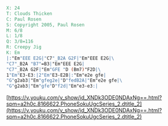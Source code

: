 ```abc
X: 24
T: Clouds Thicken
C: Paul Rosen
S: Copyright 2005, Paul Rosen
M: 6/8
L: 1/8
Q: 3/8=116
R: Creepy Jig
K: Em
|:"Em"EEE E2G|"C7"_B2A G2F|"Em"EEE E2G|\
"C7"_B2A "B7"=B3|"Em"EEE E2G|
"C7"_B2A G2F|"Em"GFE "D (Bm7)"F2D|\
1"Em"E3-E3:|2"Em"E3-E2B|:"Em"e2e gfe|
"G"g2ab3|"Em"gfeg2e|"D"fedB2A|"Em"e2e gfe|\
"G"g2ab3|"Em"gfe"D"f2d|"Em"e3-e3:|
```

[https://v.youku.com/v_show/id_XNDk3ODE0NDAxNg==.html?spm=a2h0c.8166622.PhoneSokuUgcSeries_2.dtitle_2](https://v.youku.com/v_show/id_XNDk3ODE0NDAxNg==.html?spm=a2h0c.8166622.PhoneSokuUgcSeries_2.dtitle_2)
